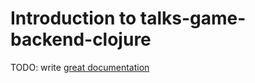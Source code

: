 # Introduction to talks-game-backend-clojure

TODO: write [great documentation](http://jacobian.org/writing/what-to-write/)
